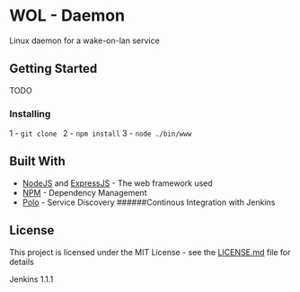 # WOL - Daemon

Linux daemon for a wake-on-lan service

## Getting Started
TODO

### Installing

1 - `git clone `
2 - `npm install`
3 - `node ./bin/www`

## Built With

* [NodeJS](https://nodejs.org/) and [ExpressJS](http://expressjs.com/) - The web framework used
* [NPM](https://npmjs.com/) - Dependency Management
* [Polo](https://www.npmjs.com/package/polo) - Service Discovery
######Continous Integration with Jenkins

## License
This project is licensed under the MIT License - see the [LICENSE.md](LICENSE.md) file for details
  
  
Jenkins 1.1.1
